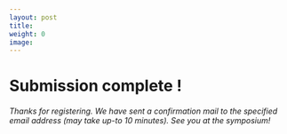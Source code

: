 ```yaml
---
layout: post
title: 
weight: 0
image: 
---
```


<h1>Submission complete !</h1>

<h6>Thanks for registering. We have sent a confirmation mail to the specified email address (may take up-to 10 minutes). See you at the symposium!</h6>
